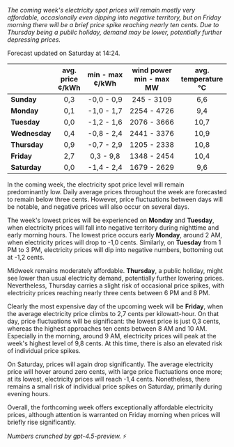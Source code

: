 *The coming week's electricity spot prices will remain mostly very affordable, occasionally even dipping into negative territory, but on Friday morning there will be a brief price spike reaching nearly ten cents. Due to Thursday being a public holiday, demand may be lower, potentially further depressing prices.*

Forecast updated on Saturday at 14:24.

|              | avg.<br>price<br>¢/kWh | min - max<br>¢/kWh | wind power<br>min - max<br>MW | avg.<br>temperature<br>°C |
|:-------------|:----------------------:|:------------------:|:-----------------------------:|:--------------------------:|
| **Sunday**   |          0,3           |    -0,0 - 0,9      |          245 - 3109           |            6,6             |
| **Monday**   |          0,1           |    -1,0 - 1,7      |         2254 - 4726           |            9,4             |
| **Tuesday**  |          0,0           |    -1,2 - 1,6      |         2076 - 3666           |           10,7             |
| **Wednesday**|          0,4           |    -0,8 - 2,4      |         2441 - 3376           |           10,9             |
| **Thursday** |          0,9           |    -0,7 - 2,9      |         1205 - 2338           |           10,8             |
| **Friday**   |          2,7           |     0,3 - 9,8      |         1348 - 2454           |           10,4             |
| **Saturday** |          0,0           |    -1,4 - 2,4      |         1679 - 2629           |            9,6             |

In the coming week, the electricity spot price level will remain predominantly low. Daily average prices throughout the week are forecasted to remain below three cents. However, price fluctuations between days will be notable, and negative prices will also occur on several days.

The week's lowest prices will be experienced on **Monday** and **Tuesday**, when electricity prices will fall into negative territory during nighttime and early morning hours. The lowest price occurs early **Monday**, around 2 AM, when electricity prices will drop to -1,0 cents. Similarly, on **Tuesday** from 1 PM to 3 PM, electricity prices will dip into negative numbers, bottoming out at -1,2 cents.

Midweek remains moderately affordable. **Thursday**, a public holiday, might see lower than usual electricity demand, potentially further lowering prices. Nevertheless, Thursday carries a slight risk of occasional price spikes, with electricity prices reaching nearly three cents between 6 PM and 8 PM.

Clearly the most expensive day of the upcoming week will be **Friday**, when the average electricity price climbs to 2,7 cents per kilowatt-hour. On that day, price fluctuations will be significant: the lowest price is just 0,3 cents, whereas the highest approaches ten cents between 8 AM and 10 AM. Especially in the morning, around 9 AM, electricity prices will peak at the week's highest level of 9,8 cents. At this time, there is also an elevated risk of individual price spikes.

On Saturday, prices will again drop significantly. The average electricity price will hover around zero cents, with large price fluctuations once more; at its lowest, electricity prices will reach -1,4 cents. Nonetheless, there remains a small risk of individual price spikes on Saturday, primarily during evening hours.

Overall, the forthcoming week offers exceptionally affordable electricity prices, although attention is warranted on Friday morning when prices will briefly rise significantly.

*Numbers crunched by gpt-4.5-preview.* ⚡
